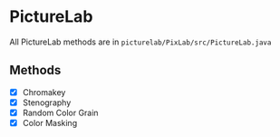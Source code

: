 # PictureLab

All PictureLab methods are in `picturelab/PixLab/src/PictureLab.java`

## Methods
* [X] Chromakey
* [X] Stenography
* [X] Random Color Grain
* [X] Color Masking
